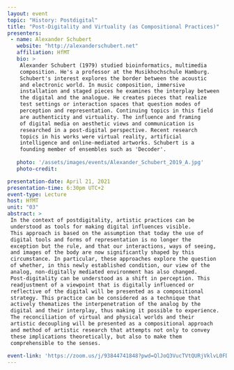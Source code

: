```yaml
---
layout: event
topic: "History: Postdigital"
title: "Post-Digitality and Virtuality (as Compositional Practices)"
presenters:
 - name: Alexander Schubert
   website: "http://alexanderschubert.net"
   affiliation: HfMT
   bio: >
    Alexander Schubert (1979) studied bioinformatics, multimedia 
    composition. He's a professor at the Musikhochschule Hamburg.
    Schubert's interest explores the border between the acoustic 
    and electronic world. In music composition, immersive 
    installation and staged pieces he examines the interplay between 
    the digital and the analogue. He creates pieces that realize 
    test settings or interaction spaces that question modes of 
    perception and representation. Continuing topics in this field 
    are authenticity and virtuality. The influence and framing 
    of digital media on aesthetic views and communication is 
    researched in a post-digital perspective. Recent research 
    topics in his works were virtual reality, artificial 
    intelligence and online-mediated artworks. Schubert is a 
    founding member of ensembles such as 'Decoder'.
   
   photo: '/assets/images/events/Alexander_Schubert_2019_A.jpg'
   photo-credit:

presentation-date: April 21, 2021
presentation-time: 6:30pm UTC+2
event-type: Lecture
host: HfMT
unit: "03"
abstract: >
 In the context of postdigitality, artistic practices can be 
 understood as tools for making digital influences visible. 
 This approach is based on the assumption that today the use of 
 digital tools and forms of representation is no longer the 
 exception but the rule, and that our interactions, ways of seeing, 
 and images of the body are now significantly shaped by this 
 circumstance. In particular, these approaches explore the question 
 of whether, in this newly established condition, our view of the 
 analog, non-digitally mediated environment has also changed. 
 Post-digitality can be understood as a shift in perception. This 
 readjustment of a viewpoint that is digitally influenced or 
 reflective of the digital will be presented as a compositional 
 strategy. This practice can be considered as a technique that 
 actively thematizes the interpenetration of the analog by the 
 digital and their interplay, thus making it possible to experience. 
 The reconciliation of virtual and physical worlds and their 
 artistic decoupling will be presented as a compositional approach 
 and method of artistic research that attempts not only to convey 
 these implications theoretically, but also to make them 
 comprehensible to the senses.
 
event-link: 'https://zoom.us/j/93844741848?pwd=QlJoQ3VucTVtQURjVklvL0FDQk1jdz09'
---
```


